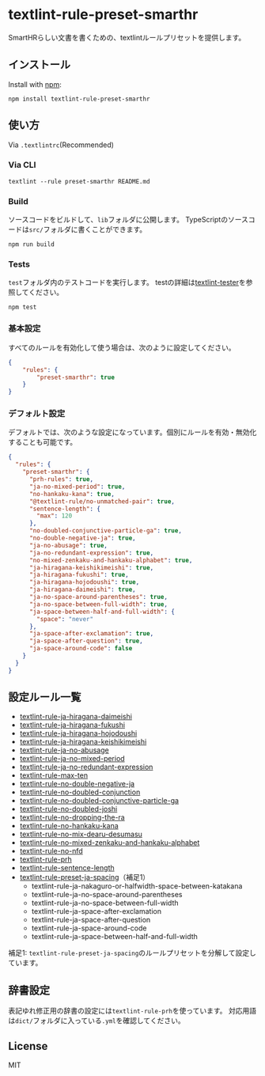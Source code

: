 # textlint-rule-preset-smarthr

SmartHRらしい文書を書くための、textlintルールプリセットを提供します。
## インストール

Install with [npm](https://www.npmjs.com/):

    npm install textlint-rule-preset-smarthr

## 使い方

Via `.textlintrc`(Recommended)

### Via CLI

```
textlint --rule preset-smarthr README.md
```

### Build

ソースコードをビルドして、`lib`フォルダに公開します。
TypeScriptのソースコードは`src/`フォルダに書くことができます。

```
npm run build
```

### Tests

`test`フォルダ内のテストコードを実行します。
testの詳細は[textlint-tester](https://github.com/textlint/textlint-tester)を参照してください。

```
npm test
```
### 基本設定

すべてのルールを有効化して使う場合は、次のように設定してください。

```json
{
    "rules": {
        "preset-smarthr": true
    }
}
```
### デフォルト設定

デフォルトでは、次のような設定になっています。個別にルールを有効・無効化することも可能です。

```json
{
  "rules": {
    "preset-smarthr": {
      "prh-rules": true,
      "ja-no-mixed-period": true,
      "no-hankaku-kana": true,
      "@textlint-rule/no-unmatched-pair": true,
      "sentence-length": {
        "max": 120
      },
      "no-doubled-conjunctive-particle-ga": true,
      "no-double-negative-ja": true,
      "ja-no-abusage": true,
      "ja-no-redundant-expression": true,
      "no-mixed-zenkaku-and-hankaku-alphabet": true,
      "ja-hiragana-keishikimeishi": true,
      "ja-hiragana-fukushi": true,
      "ja-hiragana-hojodoushi": true,
      "ja-hiragana-daimeishi": true,
      "ja-no-space-around-parentheses": true,
      "ja-no-space-between-full-width": true,
      "ja-space-between-half-and-full-width": {
        "space": "never"
      },
      "ja-space-after-exclamation": true,
      "ja-space-after-question": true,
      "ja-space-around-code": false
    }
  }
}
```

## 設定ルール一覧

* [textlint-rule-ja-hiragana-daimeishi](https://github.com/lostandfound/textlint-rule-ja-hiragana-daimeishi)
* [textlint-rule-ja-hiragana-fukushi](https://github.com/lostandfound/textlint-rule-ja-hiragana-fukushi)
* [textlint-rule-ja-hiragana-hojodoushi](https://github.com/lostandfound/textlint-rule-ja-hiragana-hojodoushi)
* [textlint-rule-ja-hiragana-keishikimeishi](https://github.com/lostandfound/textlint-rule-ja-hiragana-keishikimeishi)
* [textlint-rule-ja-no-abusage](https://github.com/textlint-ja/textlint-rule-ja-no-abusage)
* [textlint-rule-ja-no-mixed-period](https://github.com/textlint-ja/textlint-rule-ja-no-mixed-period)
* [textlint-rule-ja-no-redundant-expression](https://github.com/textlint-ja/textlint-rule-ja-no-redundant-expression)
* [textlint-rule-max-ten](https://github.com/textlint-ja/textlint-rule-max-ten)
* [textlint-rule-no-double-negative-ja](https://github.com/textlint-ja/textlint-rule-no-double-negative-ja)
* [textlint-rule-no-doubled-conjunction](https://github.com/textlint-ja/textlint-rule-no-doubled-conjunction)
* [textlint-rule-no-doubled-conjunctive-particle-ga](https://github.com/textlint-ja/textlint-rule-no-doubled-conjunctive-particle-ga)
* [textlint-rule-no-doubled-joshi](https://github.com/textlint-ja/textlint-rule-no-doubled-joshi)
* [textlint-rule-no-dropping-the-ra](https://github.com/textlint-ja/textlint-rule-no-dropping-the-ra)
* [textlint-rule-no-hankaku-kana](https://github.com/textlint-ja/textlint-rule-no-hankaku-kana)
* [textlint-rule-no-mix-dearu-desumasu](https://github.com/textlint-ja/textlint-rule-no-mix-dearu-desumasu)
* [textlint-rule-no-mixed-zenkaku-and-hankaku-alphabet](https://github.com/textlint-ja/textlint-rule-no-mixed-zenkaku-and-hankaku-alphabet)
* [textlint-rule-no-nfd](https://github.com/textlint-ja/textlint-rule-no-nfd)
* [textlint-rule-prh](https://github.com/textlint-rule/textlint-rule-prh)
* [textlint-rule-sentence-length](https://github.com/textlint-rule/textlint-rule-sentence-length)
* [textlint-rule-preset-ja-spacing](https://github.com/textlint-ja/textlint-rule-preset-ja-spacing)（補足1）
  * textlint-rule-ja-nakaguro-or-halfwidth-space-between-katakana
  * textlint-rule-ja-no-space-around-parentheses
  * textlint-rule-ja-no-space-between-full-width
  * textlint-rule-ja-space-after-exclamation
  * textlint-rule-ja-space-after-question
  * textlint-rule-ja-space-around-code
  * textlint-rule-ja-space-between-half-and-full-width

補足1: `textlint-rule-preset-ja-spacing`のルールプリセットを分解して設定しています。

## 辞書設定

表記ゆれ修正用の辞書の設定には`textlint-rule-prh`を使っています。
対応用語は`dict/`フォルダに入っている`.yml`を確認してください。

## License

MIT

